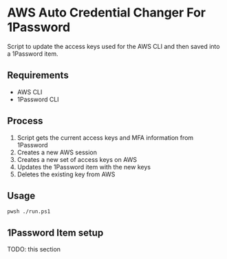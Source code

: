 # AWS Auto Credential Changer For 1Password

Script to update the access keys used for the AWS CLI and then saved into a 1Password item.

## Requirements

* AWS CLI
* 1Password CLI

## Process

1. Script gets the current access keys and MFA information from 1Password
1. Creates a new AWS session
1. Creates a new set of access keys on AWS
1. Updates the 1Password item with the new keys
1. Deletes the existing key from AWS

## Usage

```
pwsh ./run.ps1
```

## 1Password Item setup

TODO: this section